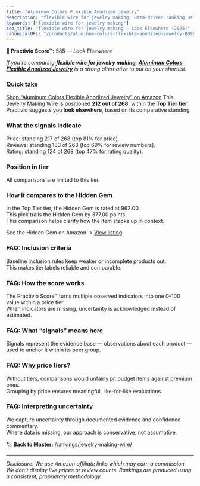 ```yaml
---
title: "Aluminum Colors Flexible Anodized Jewelry"
description: "flexible wire for jewelry making: Data-driven ranking using the Practivio Score™. Positioned by quality, value, demand, findability, momentum."
keywords: ["flexible wire for jewelry making"]
seo_title: "flexible wire for jewelry making — Look Elsewhere (2025)"
canonicalURL: "/products/aluminum-colors-flexible-anodized-jewelry-B09BM8SF3K/"
---
```


**🚫 Practivio Score™:** 585 — _Look Elsewhere_


*If you're comparing **flexible wire for jewelry making**, **[Aluminum Colors Flexible Anodized Jewelry](https://www.amazon.com/dp/B09BM8SF3K?tag=practivio-20)** is a strong alternative to put on your shortlist.*
### Quick take
[Shop “Aluminum Colors Flexible Anodized Jewelry” on Amazon](https://www.amazon.com/dp/B09BM8SF3K?tag=practivio-20)
This Jewelry Making Wire is positioned **212 out of 268**, within the **Top Tier tier**.  
Practivio suggests you **look elsewhere**, based on its comparative standing.

### What the signals indicate
Price: standing 217 of 268 (top 81% for price).  
Reviews: standing 183 of 268 (top 69% for review numbers).  
Rating: standing 124 of 268 (top 47% for rating quality).  

### Position in tier
All comparisons are limited to this tier.

### How it compares to the Hidden Gem
In the Top Tier tier, the Hidden Gem is rated at 962.00.  
This pick trails the Hidden Gem by 377.00 points.  
This comparison helps clarify how the item stacks up in context.  

See the Hidden Gem on Amazon → [View listing](https://www.amazon.com/dp/B00BOZ79UO?tag=practivio-20)

### FAQ: Inclusion criteria
Baseline inclusion rules keep weaker or incomplete products out.  
This makes tier labels reliable and comparable.

### FAQ: How the score works
The Practivio Score™ turns multiple observed indicators into one 0–100 value within a price tier.  
When indicators are missing, uncertainty is acknowledged instead of estimated.

### FAQ: What “signals” means here
Signals represent the evidence base — observations about each product — used to anchor it within its peer group.

### FAQ: Why price tiers?
Without tiers, comparisons would unfairly pit budget items against premium ones.  
Grouping by price ensures meaningful, like-for-like evaluations.

### FAQ: Interpreting uncertainty
We capture uncertainty through documented evidence and confidence commentary.  
Where data is missing, our approach is conservative, not assumptive.


🏷️ **Back to Master:** [/rankings/jewelry-making-wire/](/rankings/jewelry-making-wire/)

---
_Disclosure: We use Amazon affiliate links which may earn a commission. We don’t display live prices or review counts. Rankings are produced using a consistent, proprietary methodology._
